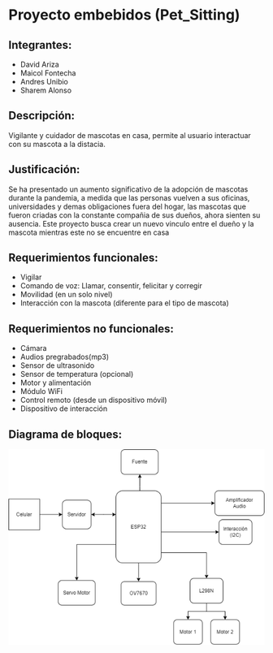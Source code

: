# Proyecto embebidos (Pet_Sitting)

## Integrantes:

- David Ariza
- Maicol Fontecha
- Andres Unibio
- Sharem Alonso

## Descripción:
Vigilante y cuidador de mascotas en casa, permite al usuario interactuar con su mascota a la distacia.

## Justificación: 
Se ha presentado un aumento significativo de la adopción de mascotas durante la pandemia, a medida que las personas vuelven a sus oficinas, universidades y demas obligaciones fuera del hogar, las mascotas que fueron criadas con la constante compañia de sus dueños, ahora sienten su ausencia. Este proyecto busca crear un nuevo vinculo entre el dueño y la mascota mientras este no se encuentre en casa

## Requerimientos funcionales:
- Vigilar 
- Comando de voz: Llamar, consentir, felicitar y corregir
- Movilidad (en un solo nivel)
- Interacción con la mascota (diferente para el tipo de mascota)

## Requerimientos no funcionales:
- Cámara
- Audios pregrabados(mp3)
- Sensor de ultrasonido
- Sensor de temperatura (opcional)
- Motor y alimentación
- Módulo WiFi
- Control remoto (desde un dispositivo móvil)
- Dispositivo de interacción

## Diagrama de bloques:
![Diagrama_bloques drawio](/Diagrama_bloques.drawio.png)
